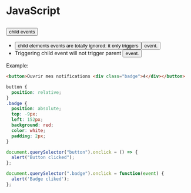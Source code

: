 # JavaScript

## <button> child events
- <button> child elements events are totally ignored: it only triggers <button> event.
- Triggering child event will not trigger parent <button> event.

Example:
```html
<button>Ouvrir mes notifications <div class="badge">4</div></button>
```

```css
button {
  position: relative;
}
.badge {
  position: absolute;
  top: -9px;
  left: 152px;
  background: red;
  color: white;
  padding: 2px;
}
```

```js
document.querySelector("button").onclick = () => {
  alert("Button clicked");
};

document.querySelector(".badge").onclick = function(event) {
  alert('Badge cliked');
};
```
